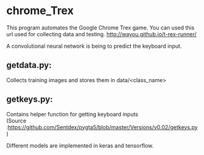 # chrome_Trex

This program automates the Google Chrome Trex game.
You can used this url used for collecting data and testing.
http://wayou.github.io/t-rex-runner/

A convolutional neural network is being to predict the keyboard input.

## getdata.py:<br />
Collects training images and stores them in data/<class_name><br />  
## getkeys.py:  <br />
Contains helper function for getting keyboard inputs  <br />
(Source :https://github.com/Sentdex/pygta5/blob/master/Versions/v0.02/getkeys.py)  <br />
         
Different models are implemented in keras and tensorflow.
